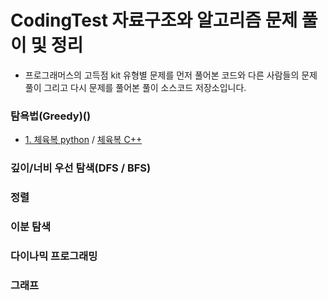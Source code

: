 # CodingTest 자료구조와 알고리즘 문제 풀이 및 정리 

* 프로그래머스의 고득점 kit 유형별 문제를 먼저 풀어본 코드와 다른 사람들의 문제 풀이 그리고 다시 문제를 풀어본 풀이 소스코드 저장소입니다. 

### 탐욕법(Greedy)()
* [1. 체육복 python](/Greedy-1-WorkoutClothes/WorkoutClothes.py) / [체육복 C++](/Greedy-1-WorkoutClothes/WorkoutClothes.cpp)

### 깊이/너비 우선 탐색(DFS / BFS)


### 정렬


### 이분 탐색


### 다이나믹 프로그래밍


### 그래프
 
